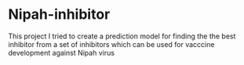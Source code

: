 # Nipah-inhibitor
This project I tried to create a prediction model for finding the the best inhibitor from a set of inhibitors which can be used for vacccine development against Nipah  virus
